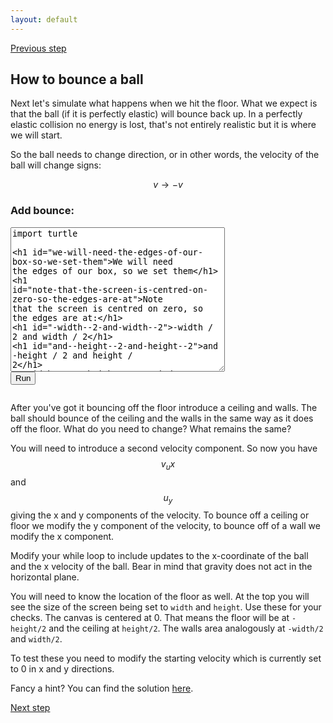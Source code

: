 ```yaml
---
layout: default
---
```


[Previous step](/durham-hackathon/newton.html)

## How to bounce a ball

Next let's simulate what happens when we hit the floor. What we expect is that the ball (if it is perfectly elastic) will bounce back up. In a perfectly elastic collision no energy is lost, that's not entirely realistic but it is where we will start.

So the ball needs to change direction, or in other words, the velocity of the ball will change signs:

$$v \rightarrow -v$$

<html> 
<head> 
<script src="https://ajax.googleapis.com/ajax/libs/jquery/1.9.0/jquery.min.js" type="text/javascript"></script> 
<script src="js/skulpt.min.js" type="text/javascript"></script> 
<script src="js/skulpt-stdlib.js" type="text/javascript"></script> 
</head> 

<body> 
<script type="text/javascript"> 
function outf(text) { 
    var mypre = document.getElementById("bounce-output"); 
    mypre.innerHTML = mypre.innerHTML + text; 
} 
function builtinRead(x) {
    if (Sk.builtinFiles === undefined || Sk.builtinFiles["files"][x] === undefined)
            throw "File not found: '" + x + "'";
    return Sk.builtinFiles["files"][x];
}

function runit() { 
   var prog = document.getElementById("bounce-code").value; 
   var mypre = document.getElementById("bounce-output"); 
   mypre.innerHTML = ''; 
   Sk.pre = "bounce-output";
   Sk.configure({output:outf, read:builtinRead}); 
   (Sk.TurtleGraphics || (Sk.TurtleGraphics = {})).target = 'bounce-canvas';
   var myPromise = Sk.misceval.asyncToPromise(function() {
       return Sk.importMainWithBody("<stdin>", false, prog, true);
   });
   myPromise.then(function(mod) {
       console.log('success');
   },
   function (err) {
  console.info('errorHandler', err);
  var msg = err.toString();
  }
   );
} 
</script> 

<h3>Add bounce:</h3> 
<form> 
<textarea id="bounce-code" cols="40" rows="15" onkeydown="if(event.keyCode===9){var v=this.value,s=this.selectionStart,e=this.selectionEnd;this.value=v.substring(0, s)+'\t'+v.substring(e);this.selectionStart=this.selectionEnd=s+1;return false;}">
import turtle

# We will need the edges of our box, so we set them
# Note that the screen is centred on zero, so the edges are at:
# -width / 2 and width / 2
# and -height / 2 and height / 2
width = 300
height = 400
window = turtle.Screen()
window.setup(width, height)

ball = turtle.Turtle()
ball.penup()
ball.color("red")
ball.shape("circle")

# Free fall acceleration -g
g = -9.81

# Timestep size
t = 0.008

# Starting velocity
ux = 4
uy = 2

while True:
	#TODO: Bounce the ball by replacing break with your own code
    break;
</textarea><br /> 
<button type="button" onclick="runit()">Run</button> 
</form> 
<pre id="bounce-output" ></pre> 
<!-- If you want turtle graphics include a canvas -->
<div id="bounce-canvas"></div> 

</body> 

</html>

After you've got it bouncing off the floor introduce a ceiling and walls. The ball should bounce of the ceiling and the walls in the same way as it does off the floor. What do you need to change? What remains the same?

You will need to introduce a second velocity component. So now you have $$v_ux$$ and $$u_y$$ giving the x and y components of the velocity. To bounce off a ceiling or floor we modify the y component of the velocity, to bounce off of a wall we modify the x component.

Modify your while loop to include updates to the x-coordinate of the ball and the x velocity of the ball. Bear in mind that gravity does not act in the horizontal plane.

You will need to know the location of the floor as well. At the top you will see the size of the screen being set to `width` and `height`. Use these for your checks. The canvas is centered at 0. That means the floor will be at `-height/2` and the ceiling at `height/2`. The walls area analogously at `-width/2` and `width/2`.

To test these you need to modify the starting velocity which is currently set to 0 in x and y directions.

Fancy a hint? You can find the solution [here](code/step3-sol.py).

[Next step](/durham-hackathon/many-balls.html)


